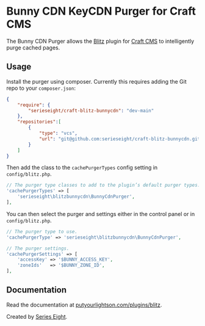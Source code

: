 # Bunny CDN KeyCDN Purger for Craft CMS

The Bunny CDN Purger allows the [Blitz](https://putyourlightson.com/plugins/blitz) plugin for [Craft CMS](https://craftcms.com/) to intelligently purge cached pages.

## Usage

Install the purger using composer. Currently this requires adding the Git repo to your `composer.json`:

```json
{
	"require": {
		"serieseight/craft-blitz-bunnycdn": "dev-main"
	},
	"repositories":[
		{
			"type": "vcs",
			"url": "git@github.com:serieseight/craft-blitz-bunnycdn.git"
		}
	]
}

```

Then add the class to the `cachePurgerTypes` config setting in `config/blitz.php`.

```php
// The purger type classes to add to the plugin’s default purger types.
'cachePurgerTypes' => [
	'serieseight\blitzbunnycdn\BunnyCdnPurger',
],
```

You can then select the purger and settings either in the control panel or in `config/blitz.php`.

```php
// The purger type to use.
'cachePurgerType' => 'serieseight\blitzbunnycdn\BunnyCdnPurger',

// The purger settings.
'cachePurgerSettings' => [
	'accessKey' => '$BUNNY_ACCESS_KEY',
	'zoneIds'   => '$BUNNY_ZONE_ID',
],
```

## Documentation

Read the documentation at [putyourlightson.com/plugins/blitz](https://putyourlightson.com/plugins/blitz#reverse-proxy-purgers).

Created by [Series Eight](https://serieseight.com/).
